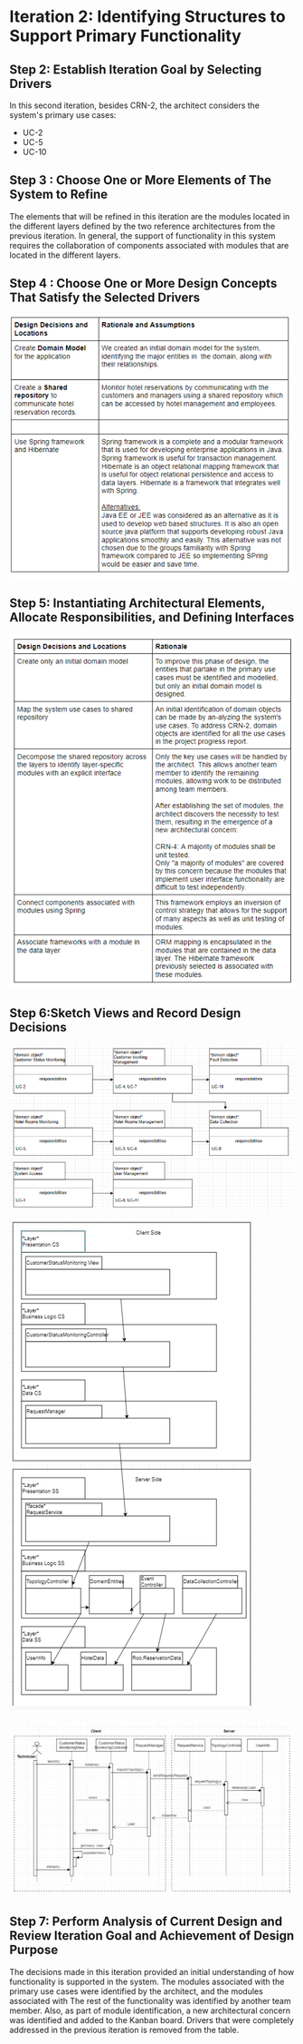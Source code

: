 # **Iteration 2:  Identifying Structures to Support Primary Functionality**

## **Step 2: Establish Iteration Goal by Selecting Drivers**
In this second iteration, besides CRN-2, the architect considers the system's primary use cases: 
- UC-2
- UC-5
- UC-10

## **Step 3 : Choose One or More Elements of The System to Refine**
The elements that will be refined in this iteration are the modules located in the different layers defined by the two reference architectures from the previous iteration. In general, the support of functionality in this system requires the collaboration of components associated with modules that are located in the different layers.

## **Step 4 : Choose One or More Design Concepts That Satisfy the Selected Drivers**
![This is an image](https://github.com/TanujPatel/SoftDesign_Project/blob/main/Iteration%202/Tables/Step4Table.PNG?raw=true)

## **Step 5: Instantiating Architectural Elements, Allocate Responsibilities, and Defining  Interfaces**
![This is an image](https://github.com/TanujPatel/SoftDesign_Project/blob/main/Iteration%202/Tables/Step5Table.PNG?raw=true)

## **Step 6:Sketch Views and Record Design Decisions**
![This is an image](https://github.com/TanujPatel/SoftDesign_Project/blob/main/Iteration%202/Diagrams%20or%20Views/Step6Diagram2.PNG?raw=true)

![This is an image](https://github.com/TanujPatel/SoftDesign_Project/blob/main/Iteration%202/Diagrams%20or%20Views/Step6Diagram3.PNG?raw=true)

![This is an image](https://github.com/TanujPatel/SoftDesign_Project/blob/main/Iteration%202/Diagrams%20or%20Views/Step6Diagram4.PNG?raw=true)

## **Step 7: Perform Analysis of Current Design and Review Iteration Goal and Achievement of Design Purpose**
The  decisions  made  in  this  iteration  provided  an  initial  understanding  of how functionality  is  supported  in  the  system.  The  modules  associated  with  the  primary use cases were identified by the architect,  and the modules associated with 
The  rest of the functionality  was  identified by  another team member. Also, as  part of module identification, a new architectural concern was  identified and added to the Kanban board.  Drivers that were completely addressed in the previous iteration is removed from the table. 

